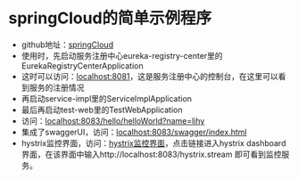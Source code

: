 # springCloud的简单示例程序

- github地址：[springCloud](https://github.com/huanyingtoyou/springcloud)
- 使用时，先启动服务注册中心eureka-registry-center里的EurekaRegistryCenterApplication
- 这时可以访问：[localhost:8081](localhost:8081)，这是服务注册中心的控制台，在这里可以看到服务的注册情况
- 再启动service-impl里的ServiceImplApplication
- 最后再启动test-web里的TestWebApplication
- 访问：[localhost:8083/hello/helloWorld?name=lihy](localhost:8083/hello/helloWorld?name=lihy)
- 集成了swaggerUI，访问：[localhost:8083/swagger/index.html](localhost:8083/swagger/index.html)
- hystrix监控界面，访问：[hystrix监控界面](http://localhost:8083/hystrix)，点击链接进入hystrix dashboard界面，在该界面中输入http://localhost:8083/hystrix.stream 即可看到监控服务。